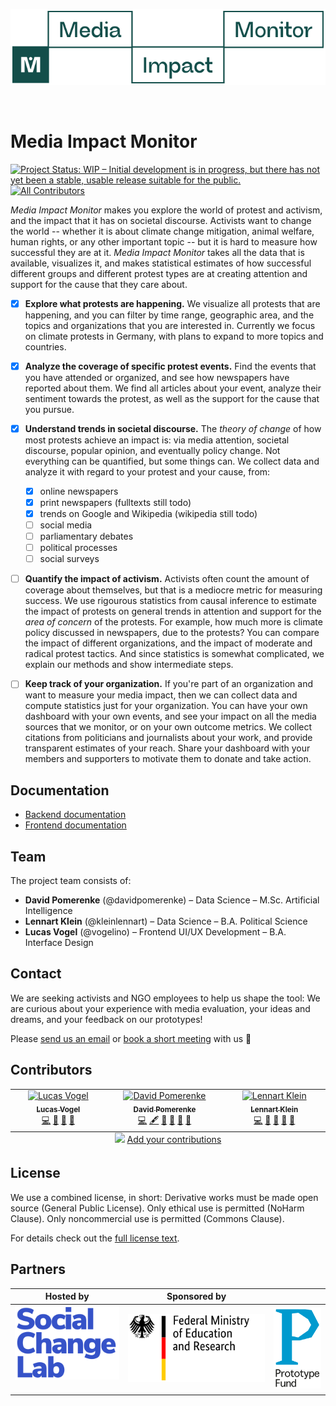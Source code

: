[![Logo of the Media Impact Monitor app](frontend-nextjs/public/images/logos/mim-alternate-hybrid.svg)](https://mediaimpactmonitor.app/)

<br />

# Media Impact Monitor

[![Project Status: WIP – Initial development is in progress, but there has not yet been a stable, usable release suitable for the public.](https://www.repostatus.org/badges/latest/wip.svg)](https://www.repostatus.org/#wip) <!-- ALL-CONTRIBUTORS-BADGE:START - Do not remove or modify this section -->[![All Contributors](https://img.shields.io/badge/all_contributors-3-orange.svg?style=flat-square)](#contributors-)<!-- ALL-CONTRIBUTORS-BADGE:END -->

_Media Impact Monitor_ makes you explore the world of protest and activism, and the impact that it has on societal discourse. Activists want to change the world -- whether it is about climate change mitigation, animal welfare, human rights, or any other important topic -- but it is hard to measure how successful they are at it. _Media Impact Monitor_ takes all the data that is available, visualizes it, and makes statistical estimates of how successful different groups and different protest types are at creating attention and support for the cause that they care about.

- [x] **Explore what protests are happening.** We visualize all protests that are happening, and you can filter by time range, geographic area, and the topics and organizations that you are interested in. Currently we focus on climate protests in Germany, with plans to expand to more topics and countries.

- [x] **Analyze the coverage of specific protest events.** Find the events that you have attended or organized, and see how newspapers have reported about them. We find all articles about your event, analyze their sentiment towards the protest, as well as the support for the cause that you pursue.

- [x] **Understand trends in societal discourse.** The _theory of change_ of how most protests achieve an impact is: via media attention, societal discourse, popular opinion, and eventually policy change. Not everything can be quantified, but some things can. We collect data and analyze it with regard to your protest and your cause, from:

  - [x] online newspapers
  - [x] print newspapers (fulltexts still todo)
  - [x] trends on Google and Wikipedia (wikipedia still todo)
  - [ ] social media
  - [ ] parliamentary debates
  - [ ] political processes
  - [ ] social surveys

- [ ] **Quantify the impact of activism.** Activists often count the amount of coverage about themselves, but that is a mediocre metric for measuring success. We use rigourous statistics from causal inference to estimate the impact of protests on general trends in attention and support for the _area of concern_ of the protests. For example, how much more is climate policy discussed in newspapers, due to the protests? You can compare the impact of different organizations, and the impact of moderate and radical protest tactics. And since statistics is somewhat complicated, we explain our methods and show intermediate steps.

- [ ] **Keep track of your organization.** If you're part of an organization and want to measure your media impact, then we can collect data and compute statistics just for your organization. You can have your own dashboard with your own events, and see your impact on all the media sources that we monitor, or on your own outcome metrics. We collect citations from politicians and journalists about your work, and provide transparent estimates of your reach. Share your dashboard with your members and supporters to motivate them to donate and take action.

## Documentation

- [Backend documentation](backend-python/README.md)
- [Frontend documentation](frontend-nextjs/README.MD)

## Team

The project team consists of:

- **David Pomerenke** (@davidpomerenke) – Data Science – M.Sc. Artificial Intelligence
- **Lennart Klein** (@kleinlennart) – Data Science – B.A. Political Science
- **Lucas Vogel** (@vogelino) – Frontend UI/UX Development – B.A. Interface Design

## Contact

We are seeking activists and NGO employees to help us shape the tool: We are curious about your experience with media evaluation, your ideas and dreams, and your feedback on our prototypes!

Please [send us an email](mailto:team@mediaimpactmonitor.app) or [book a short meeting](https://cal.com/davidpomerenke/meeting-mim) with us 🤗

## Contributors

<!-- ALL-CONTRIBUTORS-LIST:START - Do not remove or modify this section -->
<!-- prettier-ignore-start -->
<!-- markdownlint-disable -->
<table>
  <tbody>
    <tr>
      <td align="center" valign="top" width="10%"><a href="https://github.com/vogelino"><img src="https://avatars.githubusercontent.com/u/2759340?v=4?s=64" width="64px;" alt="Lucas Vogel"/><br /><sub><b>Lucas Vogel</b></sub></a><br /><a href="https://github.com/SocialChangeLab/media-impact-monitor-website/commits?author=vogelino" title="Code">💻</a> <a href="#design-vogelino" title="Design">🎨</a> <a href="https://github.com/SocialChangeLab/media-impact-monitor-website/commits?author=vogelino" title="Documentation">📖</a> <a href="#projectManagement-vogelino" title="Project Management">📆</a></td>
      <td align="center" valign="top" width="10%"><a href="https://github.com/davidpomerenke"><img src="https://avatars.githubusercontent.com/u/46022183?v=4?s=64" width="64px;" alt="David Pomerenke"/><br /><sub><b>David Pomerenke</b></sub></a><br /><a href="https://github.com/SocialChangeLab/media-impact-monitor-website/commits?author=davidpomerenke" title="Code">💻</a> <a href="#content-davidpomerenke" title="Content">🖋</a> <a href="#data-davidpomerenke" title="Data">🔣</a> <a href="https://github.com/SocialChangeLab/media-impact-monitor-website/commits?author=davidpomerenke" title="Documentation">📖</a> <a href="#projectManagement-davidpomerenke" title="Project Management">📆</a> <a href="#research-davidpomerenke" title="Research">🔬</a></td>
      <td align="center" valign="top" width="10%"><a href="https://www.kleinbutsignificant.com/"><img src="https://avatars.githubusercontent.com/u/31488915?v=4?s=64" width="64px;" alt="Lennart Klein"/><br /><sub><b>Lennart Klein</b></sub></a><br /><a href="https://github.com/SocialChangeLab/media-impact-monitor-website/commits?author=kleinlennart" title="Code">💻</a> <a href="#data-kleinlennart" title="Data">🔣</a> <a href="https://github.com/SocialChangeLab/media-impact-monitor-website/commits?author=kleinlennart" title="Documentation">📖</a> <a href="#projectManagement-kleinlennart" title="Project Management">📆</a> <a href="#research-kleinlennart" title="Research">🔬</a></td>
    </tr>
  </tbody>
  <tfoot>
    <tr>
      <td align="center" size="13px" colspan="10">
        <img src="https://raw.githubusercontent.com/all-contributors/all-contributors-cli/1b8533af435da9854653492b1327a23a4dbd0a10/assets/logo-small.svg">
          <a href="https://all-contributors.js.org/docs/en/bot/usage">Add your contributions</a>
        </img>
      </td>
    </tr>
  </tfoot>
</table>

<!-- markdownlint-restore -->
<!-- prettier-ignore-end -->

<!-- ALL-CONTRIBUTORS-LIST:END -->

## License

We use a combined license, in short: Derivative works must be made open source (General Public License). Only ethical use is permitted (NoHarm Clause). Only noncommercial use is permitted (Commons Clause).

For details check out the [full license text](LICENSE).

## Partners

| Hosted by                                                                                                                                                            | Sponsored by                                                                                                                                 |                                                                                                                          |
| -------------------------------------------------------------------------------------------------------------------------------------------------------------------- | -------------------------------------------------------------------------------------------------------------------------------------------- | ------------------------------------------------------------------------------------------------------------------------ |
| [![Logo of the Social Change Lab](frontend-nextjs/public/images/logos/socialchangelab-hybrid.svg)](https://socialchangelab.org/)&nbsp;&nbsp;&nbsp;&nbsp;&nbsp;&nbsp; | [![Logo of the Bundesministerium für Bildung und Forschung](frontend-nextjs/public/images/logos/bmbf-hybrid.svg)](https://prototypefund.de/) | [![Logo of the Prototype Fund](frontend-nextjs/public/images/logos/prototypefund-hybrid.svg)](https://prototypefund.de/) |
